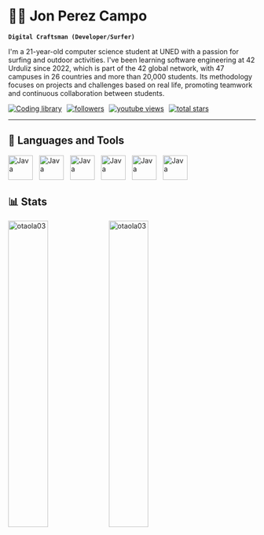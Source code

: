 # 🏄‍♂️ Jon Perez Campo

**`Digital Craftsman (Developer/Surfer)`**

I'm a 21-year-old computer science student at UNED with a passion for surfing and outdoor activities. I've been learning software engineering at 42 Urduliz since 2022, which is part of the 42 global network, with 47 campuses in 26 countries and more than 20,000 students. Its methodology focuses on projects and challenges based on real life, promoting teamwork and continuous collaboration between students.

<div style="display: flex; justify-content: flex-start;">
      <a href="https://03-jon-perez.gitbook.io/coding-library/" display="block"; style="margin-right: 10px" target="_blank">
         <img alt="Coding library" title="Check out my blog" src="https://img.shields.io/badge/GitBook-7B36ED?style=for-the-badge&logo=gitbook&logoColor=white"/></a>
      <a href="https://linkedin.com/in/jon-perez-campo" style="margin-right: 10px" target="_blank">
         <img alt="followers" title="Follow me on Linkedin" src="https://img.shields.io/badge/LinkedIn-0077B5?style=for-the-badge&logo=linkedin&logoColor=white"/></a>
      <a href="https://github.com/login?return_to=https%3A%2F%2Fgithub.com%2Fotaola03" ; style="margin-right: 10px" target="_blank">
         <img alt="youtube views" title="Follow me on Github" src="https://custom-icon-badges.demolab.com/github/followers/otaola03?color=%23E1AD0E&logo=eye&&label=FOLLOW&logoColor=white&style=for-the-badge&labelColor=C79600"/></a> 
      <a href="https://github.com/otaola03?tab=repositories" target="_blank">
         <img alt="total stars" title="Total stars on GitHub" src="https://custom-icon-badges.demolab.com/github/stars/otaola03?color=55960c&style=for-the-badge&labelColor=488207&logo=star"/></a>
</div>

---

## 🧰 Languages and Tools

<img align="left" alt="Java" width="50px" style="padding-right:10px;" src="https://cdn.jsdelivr.net/gh/devicons/devicon@latest/icons/c/c-original.svg" />
<img align="left" alt="Java" width="50px" style="padding-right:10px;" src="https://cdn.jsdelivr.net/gh/devicons/devicon@latest/icons/cplusplus/cplusplus-original.svg" />
<img align="left" alt="Java" width="50px" style="padding-right:10px; "src="https://cdn.jsdelivr.net/gh/devicons/devicon@latest/icons/python/python-original.svg" />
<img align="left" alt="Java" width="50px" style="padding-right:10px; "src="https://cdn.jsdelivr.net/gh/devicons/devicon@latest/icons/docker/docker-original-wordmark.svg" />
<img align="left" alt="Java" width="50px" style="padding-right:10px; "src="https://cdn.jsdelivr.net/gh/devicons/devicon@latest/icons/linux/linux-original.svg" />
<img align="left" alt="Java" width="50px" style="padding-right:10px; "src="https://cdn.jsdelivr.net/gh/devicons/devicon@latest/icons/git/git-original.svg" />

</br>
</br>
</br>

 <h2> 📊 Stats </h3>

<img align="left" src="https://github-readme-stats.vercel.app/api/top-langs?username=otaola03&show_icons=true&locale=en&layout=compact&theme=dark" alt="otaola03" width="40%" />
<img align="left" src="https://github-readme-stats.vercel.app/api?username=otaola03&show_icons=true&locale=en&theme=dark" alt="otaola03" width="40%" />
